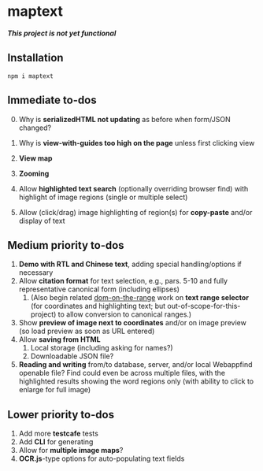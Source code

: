 # maptext

***This project is not yet functional***

## Installation

```
npm i maptext
```

## Immediate to-dos

0. Why is **serializedHTML not updating** as before when form/JSON changed?
0. Why is **view-with-guides too high on the page** unless first clicking view

1. **View map**
  1. **Zooming**
  1. Allow **highlighted text search** (optionally overriding browser
      find) with highlight of image regions (single or multiple select)
  1. Allow (click/drag) image highlighting of region(s)
      for **copy-paste** and/or display of text

## Medium priority to-dos

1. **Demo with RTL and Chinese text**, adding special
    handling/options if necessary
1. Allow **citation format** for text selection, e.g., pars. 5-10 and
    fully representative canonical form (including ellipses)
    1. (Also begin related [dom-on-the-range](http://github.com/brettz9/dom-on-the-range)
      work on **text range selector** (for coordinates and
        highlighting text; but out-of-scope-for-this-project) to
        allow conversion to canonical ranges.)
1. Show **preview of image next to coordinates** and/or on image
    preview (so load preview as soon as URL entered)
1. Allow **saving from HTML**
    1. Local storage (including asking for names?)
    1. Downloadable JSON file?
1. **Reading and writing** from/to database, server, and/or
    local Webappfind openable file? Find could even be across multiple files,
    with the highlighted results showing the word regions only (with ability
    to click to enlarge for full image)

## Lower priority to-dos

1. Add more **testcafe** tests
1. Add **CLI** for generating
1. Allow for **multiple image maps**?
1. **OCR.js**-type options for auto-populating text fields
